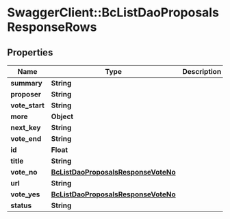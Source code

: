 # SwaggerClient::BcListDaoProposalsResponseRows

## Properties
Name | Type | Description | Notes
------------ | ------------- | ------------- | -------------
**summary** | **String** |  | [optional] 
**proposer** | **String** |  | [optional] 
**vote_start** | **String** |  | [optional] 
**more** | **Object** |  | [optional] 
**next_key** | **String** |  | [optional] 
**vote_end** | **String** |  | [optional] 
**id** | **Float** |  | [optional] 
**title** | **String** |  | [optional] 
**vote_no** | [**BcListDaoProposalsResponseVoteNo**](BcListDaoProposalsResponseVoteNo.md) |  | [optional] 
**url** | **String** |  | [optional] 
**vote_yes** | [**BcListDaoProposalsResponseVoteNo**](BcListDaoProposalsResponseVoteNo.md) |  | [optional] 
**status** | **String** |  | [optional] 


